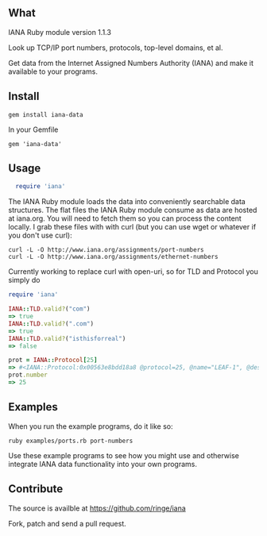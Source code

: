 ## What
IANA Ruby module version 1.1.3

Look up TCP/IP port numbers, protocols, top-level domains, et al.

Get data from the Internet Assigned Numbers Authority (IANA) and make it
available to your programs.

## Install

    gem install iana-data

In your Gemfile

    gem 'iana-data'

## Usage

```ruby
  require 'iana'
```

The IANA Ruby module loads the data into conveniently searchable data
structures. The flat files the IANA Ruby module consume as data are hosted at
iana.org. You will need to fetch them so you can process the content locally.
I grab these files with with curl (but you can use wget or whatever if you
don't use curl):

    curl -L -O http://www.iana.org/assignments/port-numbers
    curl -L -O http://www.iana.org/assignments/ethernet-numbers

Currently working to replace curl with open-uri, so for TLD and Protocol you
simply do

```ruby
require 'iana'

IANA::TLD.valid?("com")
=> true
IANA::TLD.valid?(".com")
=> true
IANA::TLD.valid?("isthisforreal")
=> false

prot = IANA::Protocol[25]
=> #<IANA::Protocol:0x00563e8bdd18a8 @protocol=25, @name="LEAF-1", @description="Leaf-1", @references=["Barry_Boehm"]>
prot.number
=> 25

```

## Examples
When you run the example programs, do it like so:

    ruby examples/ports.rb port-numbers

Use these example programs to see how you might use and otherwise integrate
IANA data functionality into your own programs.

## Contribute
The source is availble at https://github.com/ringe/iana

Fork, patch and send a pull request.
